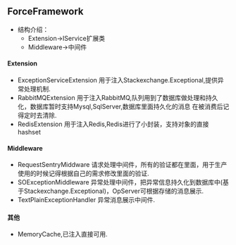## ForceFramework
+ 结构介绍：
	+ Extension->IService扩展类
	+ Middleware->中间件

#### Extension
+ ExceptionServiceExtension 用于注入Stackexchange.Exceptional,提供异常处理机制.
+ RabbitMQExtension 用于注入RabbitMQ,队列用到了数据库做处理和持久化，数据库暂时支持Mysql,SqlServer,数据库里面持久化的消息
  在被消费后记得定时去清除.
+ RedisExtension 用于注入Redis,Redis进行了小封装，支持对象的直接hashset

#### Middleware
+ RequestSentryMiddware 请求处理中间件，所有的验证都在里面，用于生产使用的时候记得根据自己的需求修改里面的验证.
+ SOExceptionMiddleware 异常处理中间件，把异常信息持久化到数据库中(基于Stackexchange.Exceptional)，OpServer可根据存储的消息展示.
+ TextPlainExceptionHandler 异常消息展示中间件.

#### 其他
+ MemoryCache,已注入直接可用.
